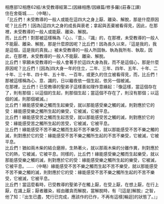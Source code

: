相應部12相應62經/未受教導經第二(因緣相應/因緣篇/修多羅)(莊春江譯)  
住在舍衛城……（中略）。  
「比丘們！未受教導的一般人或能在這四大之身上厭、離染、解脫，那是什麼原因呢？比丘們！[因為]這四大之身的成長與衰老；拿起與丟棄被看得見，因此，在那裡，未受教導的一般人或能厭、離染、解脫。  
而，比丘們！對那被這樣稱為『心』、『意』、『識』的，在那裡，未受教導的一般人不能厭、離染、解脫，那是什麼原因呢？比丘們！因為長久以來，『這是我的，我是這個，這是我的真我。』被未受教導的一般人所固執、執為我所有、執取，因此，在那裡，未受教導的一般人不能厭、離染、解脫。  
比丘們！寧願未受教導的一般人會著手於這四大身為我，而不是這個心，那是什麼原因呢？比丘們！[因為]四大身一年的住立，二年、三年、四年、五年、十年、二十年、三十年、四十年、五十年、一百年，或更久的住立被看得見，而，比丘們！那被這樣稱為心、意、識的，日以繼夜依一個生起，依另一個被滅。  
在那裡，比丘們！已受教導的聖弟子這樣善如理作意緣起：『像這樣，當這個存在了，則有那個；以這個的生起，則那個生起；當這個不存在了，則沒有那個；以這個的滅，則那個被滅。』  
比丘們！緣能感受樂之觸而生起樂受，就以那能感受樂之觸的滅，則對應於它的受：緣能感受樂之觸所生起的樂受，它被滅，它被平息。  
比丘們！緣能感受苦之觸而生起苦受，就以那能感受苦之觸的滅，則對應於它的受：緣能感受苦之觸所生起的苦受，它被滅，它被平息。  
比丘們！緣能感受不苦不樂之觸而生起不苦不樂受，就以那能感受不苦不樂之觸的滅，則對應於它的受：緣能感受不苦不樂之觸所生起的不苦不樂受，它被滅，它被平息。  
比丘們！猶如兩木柴的結合磨擦，生熱著火，就以那兩木柴的分離作異，則對應於它的熱，它被滅，它被平息。同樣的，比丘們！緣能感受樂之觸而生起樂受，就以那能感受樂之觸的滅，則對應於它的受：緣能感受樂之觸所生起的樂受，它被滅，它被平息。……（中略）緣能感受不苦不樂之觸而生起不苦不樂受，就以那能感受不苦不樂之觸的滅，則對應於它的受：緣能感受不苦不樂之觸所生起的不苦不樂受，它被滅，它被平息。  
比丘們！當這麼看時，已受教導的聖弟子在觸上厭，在受上厭，在想上厭，在行上厭，在識上厭；厭者離染，經由離貪而解脫，當解脫時，有『[這是]解脫』之智，他了知：『出生已盡，梵行已完成，應該作的已作，不再有這樣[輪迴]的狀態了。』」  
  
  
